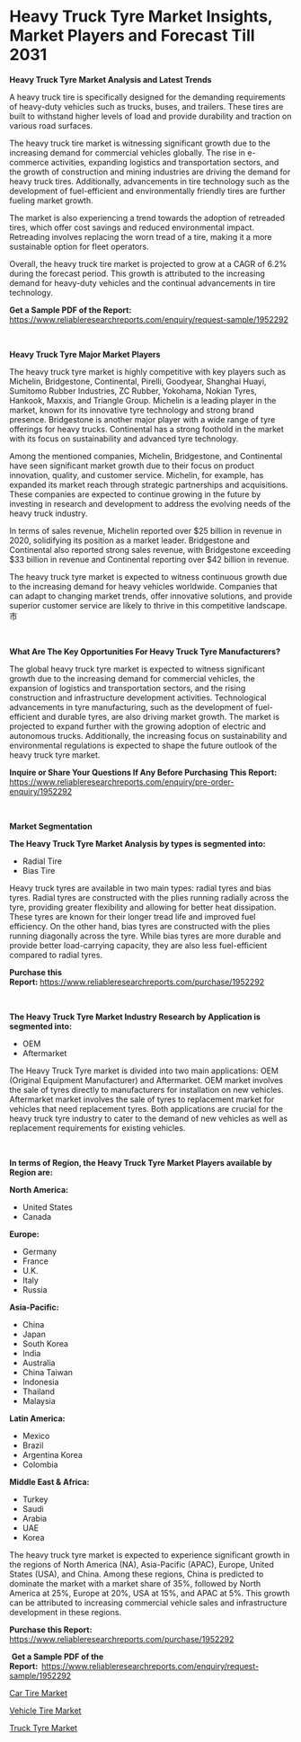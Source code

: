 <p><h1>Heavy Truck Tyre Market Insights, Market Players and Forecast Till 2031</h1></p><p><strong>Heavy Truck Tyre Market Analysis and Latest Trends</strong></p>
<p><p>A heavy truck tire is specifically designed for the demanding requirements of heavy-duty vehicles such as trucks, buses, and trailers. These tires are built to withstand higher levels of load and provide durability and traction on various road surfaces.</p><p>The heavy truck tire market is witnessing significant growth due to the increasing demand for commercial vehicles globally. The rise in e-commerce activities, expanding logistics and transportation sectors, and the growth of construction and mining industries are driving the demand for heavy truck tires. Additionally, advancements in tire technology such as the development of fuel-efficient and environmentally friendly tires are further fueling market growth.</p><p>The market is also experiencing a trend towards the adoption of retreaded tires, which offer cost savings and reduced environmental impact. Retreading involves replacing the worn tread of a tire, making it a more sustainable option for fleet operators.</p><p>Overall, the heavy truck tire market is projected to grow at a CAGR of 6.2% during the forecast period. This growth is attributed to the increasing demand for heavy-duty vehicles and the continual advancements in tire technology.</p></p>
<p><strong>Get a Sample PDF of the Report:&nbsp;</strong> <a href="https://www.reliableresearchreports.com/enquiry/request-sample/1952292">https://www.reliableresearchreports.com/enquiry/request-sample/1952292</a></p>
<p>&nbsp;</p>
<p><strong>Heavy Truck Tyre Major Market Players</strong></p>
<p><p>The heavy truck tyre market is highly competitive with key players such as Michelin, Bridgestone, Continental, Pirelli, Goodyear, Shanghai Huayi, Sumitomo Rubber Industries, ZC Rubber, Yokohama, Nokian Tyres, Hankook, Maxxis, and Triangle Group. Michelin is a leading player in the market, known for its innovative tyre technology and strong brand presence. Bridgestone is another major player with a wide range of tyre offerings for heavy trucks. Continental has a strong foothold in the market with its focus on sustainability and advanced tyre technology.</p><p>Among the mentioned companies, Michelin, Bridgestone, and Continental have seen significant market growth due to their focus on product innovation, quality, and customer service. Michelin, for example, has expanded its market reach through strategic partnerships and acquisitions. These companies are expected to continue growing in the future by investing in research and development to address the evolving needs of the heavy truck industry.</p><p>In terms of sales revenue, Michelin reported over $25 billion in revenue in 2020, solidifying its position as a market leader. Bridgestone and Continental also reported strong sales revenue, with Bridgestone exceeding $33 billion in revenue and Continental reporting over $42 billion in revenue.</p><p>The heavy truck tyre market is expected to witness continuous growth due to the increasing demand for heavy vehicles worldwide. Companies that can adapt to changing market trends, offer innovative solutions, and provide superior customer service are likely to thrive in this competitive landscape.市</p></p>
<p>&nbsp;</p>
<p><strong>What Are The Key Opportunities For Heavy Truck Tyre Manufacturers?</strong></p>
<p><p>The global heavy truck tyre market is expected to witness significant growth due to the increasing demand for commercial vehicles, the expansion of logistics and transportation sectors, and the rising construction and infrastructure development activities. Technological advancements in tyre manufacturing, such as the development of fuel-efficient and durable tyres, are also driving market growth. The market is projected to expand further with the growing adoption of electric and autonomous trucks. Additionally, the increasing focus on sustainability and environmental regulations is expected to shape the future outlook of the heavy truck tyre market.</p></p>
<p><strong>Inquire or Share Your Questions If Any Before Purchasing This Report:</strong> <a href="https://www.reliableresearchreports.com/enquiry/pre-order-enquiry/1952292">https://www.reliableresearchreports.com/enquiry/pre-order-enquiry/1952292</a></p>
<p>&nbsp;</p>
<p><strong>Market Segmentation</strong></p>
<p><strong>The Heavy Truck Tyre Market Analysis by types is segmented into:</strong></p>
<p><ul><li>Radial Tire</li><li>Bias Tire</li></ul></p>
<p><p>Heavy truck tyres are available in two main types: radial tyres and bias tyres. Radial tyres are constructed with the plies running radially across the tyre, providing greater flexibility and allowing for better heat dissipation. These tyres are known for their longer tread life and improved fuel efficiency. On the other hand, bias tyres are constructed with the plies running diagonally across the tyre. While bias tyres are more durable and provide better load-carrying capacity, they are also less fuel-efficient compared to radial tyres.</p></p>
<p><strong>Purchase this Report:&nbsp;</strong><a href="https://www.reliableresearchreports.com/purchase/1952292">https://www.reliableresearchreports.com/purchase/1952292</a></p>
<p>&nbsp;</p>
<p><strong>The Heavy Truck Tyre Market Industry Research by Application is segmented into:</strong></p>
<p><ul><li>OEM</li><li>Aftermarket</li></ul></p>
<p><p>The Heavy Truck Tyre market is divided into two main applications: OEM (Original Equipment Manufacturer) and Aftermarket. OEM market involves the sale of tyres directly to manufacturers for installation on new vehicles. Aftermarket market involves the sale of tyres to replacement market for vehicles that need replacement tyres. Both applications are crucial for the heavy truck tyre industry to cater to the demand of new vehicles as well as replacement requirements for existing vehicles.</p></p>
<p>&nbsp;</p>
<p><strong>In terms of Region, the Heavy Truck Tyre Market Players available by Region are:</strong></p>
<p>
    <p> <strong> North America: </strong>
        <ul>
            <li>United States</li>
            <li>Canada</li>
        </ul>
        </p> 
    <p> <strong> Europe: </strong>
        <ul>
            <li>Germany</li>
            <li>France</li>
            <li>U.K.</li>
            <li>Italy</li>
            <li>Russia</li>
        </ul>
        </p> 
    <p> <strong> Asia-Pacific: </strong>
        <ul>
            <li>China</li>
            <li>Japan</li>
            <li>South Korea</li>
            <li>India</li>
            <li>Australia</li>
            <li>China Taiwan</li>
            <li>Indonesia</li>
            <li>Thailand</li>
            <li>Malaysia</li>
        </ul>
        </p> 
    <p> <strong> Latin America: </strong>
        <ul>
            <li>Mexico</li>
            <li>Brazil</li>
            <li>Argentina Korea</li>
            <li>Colombia</li>
        </ul>
        </p> 
    <p> <strong> Middle East & Africa: </strong>
        <ul>
            <li>Turkey</li>
            <li>Saudi</li>
            <li>Arabia</li>
            <li>UAE</li>
            <li>Korea</li>
        </ul>
    </p>
    </p>
<p><p>The heavy truck tyre market is expected to experience significant growth in the regions of North America (NA), Asia-Pacific (APAC), Europe, United States (USA), and China. Among these regions, China is predicted to dominate the market with a market share of 35%, followed by North America at 25%, Europe at 20%, USA at 15%, and APAC at 5%. This growth can be attributed to increasing commercial vehicle sales and infrastructure development in these regions.</p></p>
<p><strong>Purchase this Report: </strong><a href="https://www.reliableresearchreports.com/purchase/1952292">https://www.reliableresearchreports.com/purchase/1952292</a></p>
<p>&nbsp;<strong>Get a Sample PDF of the Report:&nbsp;&nbsp;</strong><a href="https://www.reliableresearchreports.com/enquiry/request-sample/1952292">https://www.reliableresearchreports.com/enquiry/request-sample/1952292</a></p>
<p><strong></strong></p>
<p><p><a href="https://github.com/seekum/Market-Research-Report-List-1/blob/main/car-tire-market.md">Car Tire Market</a></p><p><a href="https://github.com/timeliteaut/Market-Research-Report-List-1/blob/main/vehicle-tire-market.md">Vehicle Tire Market</a></p><p><a href="https://github.com/nancykennedykellievqfqt2/Market-Research-Report-List-1/blob/main/truck-tyre-market.md">Truck Tyre Market</a></p></p>